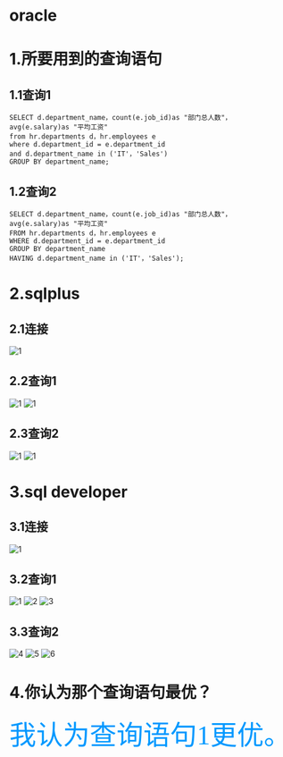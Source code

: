 # oracle
# 1.所要用到的查询语句
## 1.1查询1

```
SELECT d.department_name，count(e.job_id)as "部门总人数"， 
avg(e.salary)as "平均工资"  
from hr.departments d，hr.employees e  
where d.department_id = e.department_id  
and d.department_name in ('IT'，'Sales')  
GROUP BY department_name; 
```
## 1.2查询2 
 
```
SELECT d.department_name，count(e.job_id)as "部门总人数"， 
avg(e.salary)as "平均工资"  
FROM hr.departments d，hr.employees e  
WHERE d.department_id = e.department_id  
GROUP BY department_name  
HAVING d.department_name in ('IT'，'Sales');  
``` 

# 2.sqlplus 
## 2.1连接
![1](https://github.com/yujinhongMM/oracle/blob/master/test1/1.png) 
## 2.2查询1
![1](https://github.com/yujinhongMM/oracle/blob/master/test1/2.png) 
![1](https://github.com/yujinhongMM/oracle/blob/master/test1/3.png)
## 2.3查询2
![1](https://github.com/yujinhongMM/oracle/blob/master/test1/4.png) 
![1](https://github.com/yujinhongMM/oracle/blob/master/test1/5.png)

# 3.sql developer 
## 3.1连接
![1](https://github.com/yujinhongMM/oracle/blob/master/test1/6.png) 
## 3.2查询1
![1](https://github.com/yujinhongMM/oracle/blob/master/test1/QQ%E5%9B%BE%E7%89%8720181016192608.png) 
![2](https://github.com/yujinhongMM/oracle/blob/master/test1/QQ%E5%9B%BE%E7%89%8720181016192634.png)
![3](https://github.com/yujinhongMM/oracle/blob/master/test1/QQ%E5%9B%BE%E7%89%8720181016192641.png) 
## 3.3查询2
![4](https://github.com/yujinhongMM/oracle/blob/master/test1/QQ%E5%9B%BE%E7%89%8720181016192648.png)
![5](https://github.com/yujinhongMM/oracle/blob/master/test1/QQ%E5%9B%BE%E7%89%8720181016192658.png)
![6](https://github.com/yujinhongMM/oracle/blob/master/test1/QQ%E5%9B%BE%E7%89%8720181016192707.png)

# 4.你认为那个查询语句最优？  
 <font color=#0099ff size=7 face="黑体"> 我认为查询语句1更优。 </font>
